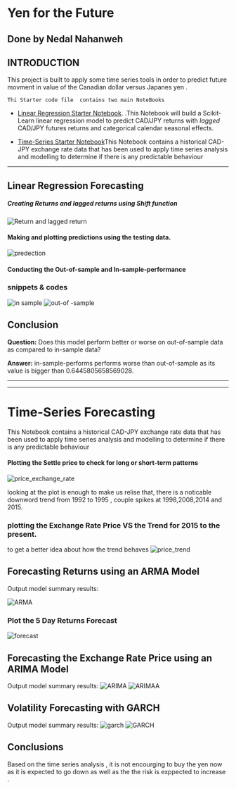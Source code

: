 # Yen for the Future
## Done by Nedal Nahanweh 
## INTRODUCTION
This project is built to apply some time series tools in order to predict future movment in value of the Canadian dollar versus Japanes yen .


 `` Thi Starter code file  contains two main NoteBooks ``
 
* [Linear Regression Starter Notebook](https://github.com/malkawenedal/-Unit-10-A-Yen-for-the-Future/blob/main/Starter_Code/regression_analysis.ipynb). 
 .This Notebook will build a Scikit-Learn linear regression model to predict CAD/JPY returns with *lagged* CAD/JPY futures returns and categorical calendar seasonal effects.
 
 * [Time-Series Starter Notebook](https://github.com/malkawenedal/-Unit-10-A-Yen-for-the-Future/blob/main/Starter_Code/time_series_analysis.ipynb)This Notebook contains a historical CAD-JPY exchange rate data that has been used to apply time series analysis and modelling to determine if there is any predictable behaviour 
 

_________________________________________________________________________ 
 
## Linear Regression Forecasting


##### Creating Returns and lagged returns using Shift function
![Return and lagged return](Starter_Code/images/lagged_return.png)

####  Making and plotting  predictions using the testing data.
![predection](Starter_Code/images/pred_plot.png)

#### Conducting  the Out-of-sample and In-sample-performance 

### snippets & codes 

![in sample](Starter_Code/images/in_sample.png)
![out-of -sample](Starter_Code/images/out_of_sample.png)

## Conclusion 

**Question:** Does this model perform better or worse on out-of-sample data as compared to in-sample data?

**Answer:** in-sample-performs performs worse than out-of-sample as its value is bigger than 0.6445805658569028.

___________________________________________________________________
______________________________________________________________________________________________________________________________________

# Time-Series Forecasting

This Notebook contains a historical CAD-JPY exchange rate data that has been used to apply time series analysis and modelling to determine if there is any predictable behaviour 
 
#### Plotting the Settle price to check for long or short-term patterns
 
![price_exchange_rate](Starter_Code/images/price_exch_rate.png)

looking at the plot is enough to make us relise that, there is a noticable downword trend from 1992 to 1995 , couple spikes at 1998,2008,2014 and 2015.
 
### plotting the Exchange Rate Price VS the Trend for 2015 to the present. 
to get  a better idea about how the trend behaves
![price_trend](Starter_Code/images/Price_trend.png)



## Forecasting Returns using an ARMA Model
Output model summary results:


![ARMA](Starter_Code/images/ARMA.summary.png)

### Plot the 5 Day Returns Forecast

![forecast](Starter_Code/images/ARMA_forecast.png)

## Forecasting the Exchange Rate Price using an ARIMA Model
Output model summary results:
![ARIMA](Starter_Code/images/Arima_Sum.png)
![ARIMAA](Starter_Code/images/arima_forecast.png)


## Volatility Forecasting with GARCH
Output model summary results:
![garch](Starter_Code/images/garch.png)
![GARCH](Starter_Code/images/GARCH.PLOT.png)

## Conclusions
Based on the time series analysis , it is not encourging to buy the yen now as it is expected to go down as well as the the risk is exppected to increase .  




